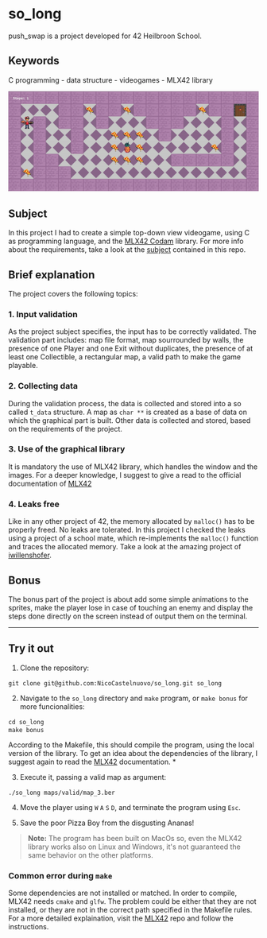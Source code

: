 # so_long

push_swap is a project developed for 42 Heilbroon School.
## Keywords
C programming - data structure - videogames - MLX42 library

<div align="center">
	<img src="./example.gif" alt="Short video example of the game">
</div>


## Subject
In this project I had to create a simple top-down view videogame, using C as programming language, and the [MLX42 Codam](https://github.com/codam-coding-college/MLX42.git) library. For more info about the requirements, take a look at the [subject](en.subject.pdf) contained in this repo.

## Brief explanation
The project covers the following topics:

### 1. Input validation
As the project subject specifies, the input has to be correctly validated. The validation part includes: map file format, map sourrounded by walls, the presence of one Player and one Exit without duplicates, the presence of at least one Collectible, a rectangular map, a valid path to make the game playable.

### 2. Collecting data
During the validation process, the data is collected and stored into a so called `t_data` structure. A map as `char **` is created as a base of data on which the graphical part is built. Other data is collected and stored, based on the requirements of the project.

### 3. Use of the graphical library
It is mandatory the use of MLX42 library, which handles the window and the images. For a deeper knowledge, I suggest to give a read to the official documentation of [MLX42](https://github.com/codam-coding-college/MLX42.git)

### 4. Leaks free
Like in any other project of 42, the memory allocated by `malloc()` has to be properly freed. No leaks are tolerated. In this project I checked the leaks using a project of a school mate, which re-implements the `malloc()` function and traces the allocated memory. Take a look at the amazing project of [iwillenshofer](https://github.com/iwillenshofer/leak_finder).

## Bonus
The bonus part of the project is about add some simple animations to the sprites, make the player lose in case of touching an enemy and display the steps done directly on the screen instead of output them on the terminal.

---

## Try it out
1. Clone the repository:
```
git clone git@github.com:NicoCastelnuovo/so_long.git so_long
```
2. Navigate to the `so_long` directory and `make` program, or `make bonus` for more funcionalities:
```
cd so_long
make bonus
```
According to the Makefile, this should compile the program, using the local version of the library. To get an idea about the dependencies of the library, I suggest again to read the [MLX42](https://github.com/codam-coding-college/MLX42.git) documentation. *

3. Execute it, passing a valid map as argument:
```
./so_long maps/valid/map_3.ber
```
4. Move the player using `W` `A` `S` `D`, and terminate the program using `Esc`.

5. Save the poor Pizza Boy from the disgusting Ananas!

> **Note:** The program has been built on MacOs so, even the MLX42 library works also on Linux and Windows, it's not guaranteed the same behavior on the other platforms.

### Common error during `make`
Some dependencies are not installed or matched. In order to compile, MLX42 needs `cmake` and `glfw`. The problem could be either that they are not installed, or they are not in the correct path specified in the Makefile rules. For a more detailed explaination, visit the [MLX42](https://github.com/codam-coding-college/MLX42.git) repo and follow the instructions.

